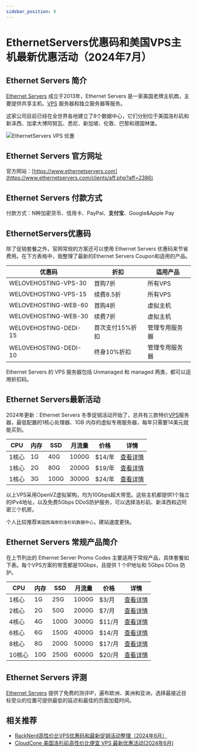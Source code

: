 ```yaml
---
sidebar_position: 8
---
```


# EthernetServers优惠码和美国VPS主机最新优惠活动（2024年7月）

## Ethernet Servers 简介

[Ethernet Servers](https://www.ethernetservers.com/clients/aff.php?aff=2386) 成立于2013年，Ethernet Servers 是一家美国老牌主机商，主要提供共享主机、[VPS](https://www.wangdu.site/tag/vps) 服务器和独立服务器等服务。

这家公司目前已经在全世界各地建立了8个数据中心，它们分别位于美国洛杉矶和新泽西、加拿大博阿努瓦、悉尼、新加坡、伦敦、巴黎和德国林堡。

![EthernetServers VPS 优惠](https://usacdn.wangdu.site/file/blog-cdn/WP-CDN-02/2024/202406181729360.webp)

## Ethernet Servers 官方网址

官方网站：[https://www.ethernetservers.com](https://www.ethernetservers.com/clients/aff.php?aff=2386)

## Ethernet Servers 付款方式

付款方式：N种加密货币、信用卡、PayPal、**支付宝**、Google&Apple Pay

## EthernetServers优惠码

除了促销套餐之外，官网常规的方案还可以使用 Ethernet Servers 优惠码来节省费用。在下方表格中，我整理了最新的Ethernet Servers Coupon和适用的产品。

| 优惠码                | 折扣            | 适用产品       |
| --------------------- | --------------- | -------------- |
| WELOVEHOSTING-VPS-30  | 首购7折         | 所有VPS        |
| WELOVEHOSTING-VPS-15  | 续费8.5折       | 所有VPS        |
| WELOVEHOSTING-WEB-60  | 首购4折         | 虚拟主机       |
| WELOVEHOSTING-WEB-30  | 续费7折         | 虚拟主机       |
| WELOVEHOSTING-DEDI-15 | 首次支付15%折扣 | 管理专用服务器 |
| WELOVEHOSTING-DEDI-10 | 终身10%折扣     | 管理专用服务器 |

Ethernet Servers 的 VPS 服务器包括 Unmanaged 和 managed 两类，都可以适用折扣码。

## Ethernet Servers最新活动

2024年更新：Ethernet Servers 冬季促销活动开始了，总共有三款特价[VPS](https://www.wangdu.site/tag/vps)服务器，最低配置的1核心处理器、1GB 内存的虚拟专用服务器，每年只需要14美元就能买到。

| CPU   | 内存 | SSD  | 月流量 | 价格   | 详情                                                         |
| ----- | ---- | ---- | ------ | ------ | ------------------------------------------------------------ |
| 1核心 | 1G   | 40G  | 1000G  | $14/年 | [查看详情](https://www.ethernetservers.com/clients/aff.php?aff=2386&pid=142) |
| 1核心 | 2G   | 80G  | 2000G  | $19/年 | [查看详情](https://www.ethernetservers.com/clients/aff.php?aff=2386&pid=143) |
| 1核心 | 3G   | 100G | 3000G  | $24/年 | [查看详情](https://www.ethernetservers.com/clients/aff.php?aff=2386&pid=195) |

以上VPS采用OpenVZ虚拟架构，均为10Gbps超大带宽。这些主机都提供1个独立的IPv4地址，以及免费5Gbps DDoS防护服务，可以选择洛杉矶、新泽西和迈阿密三个机房。

个人比较推荐`美国西海岸的洛杉矶数据中心`，建站速度更快。

## Ethernet Servers 常规产品简介

在上节列出的 Ethernet Server Promo Codes 主要适用于常规产品，具体套餐如下表。每个VPS方案的带宽都是10Gbps，且提供 1 个IP地址和 5Gbps DDos 防护。

| CPU    | 内存 | SSD  | 月流量 | 价格   | 详情                                                         |
| ------ | ---- | ---- | ------ | ------ | ------------------------------------------------------------ |
| 1核心  | 1G   | 25G  | 1000G  | $3/月  | [查看详情](https://www.ethernetservers.com/clients/aff.php?aff=2386&gid=1) |
| 2核心  | 2G   | 50G  | 2000G  | $7/月  | [查看详情](https://www.ethernetservers.com/clients/aff.php?aff=2386&gid=1) |
| 4核心  | 4G   | 100G | 3000G  | $11/月 | [查看详情](https://www.ethernetservers.com/clients/aff.php?aff=2386&gid=1) |
| 6核心  | 6G   | 150G | 4000G  | $14/月 | [查看详情](https://www.ethernetservers.com/clients/aff.php?aff=2386&gid=1) |
| 8核心  | 8G   | 200G | 5000G  | $17/月 | [查看详情](https://www.ethernetservers.com/clients/aff.php?aff=2386&gid=1) |
| 10核心 | 10G  | 250G | 6000G  | $20/月 | [查看详情](https://www.ethernetservers.com/clients/aff.php?aff=2386&gid=1) |

## Ethernet Servers 评测

[Ethernet Servers](https://www.ethernetservers.com/network?aff=2386) 提供了免费的测评IP，遍布欧洲、美洲和亚洲，选择最接近目标受众的位置可提供最低的延迟和最佳的页面加载时间。

## 相关推荐

- [RackNerd高性价比VPS优惠码和最新促销活动整理（2024年6月）](https://www.wangdu.site/fuliyouhui/1266.html)
- [CloudCone 美国洛杉矶高性价比便宜 VPS 最新优惠活动(2024年6月)](https://www.wangdu.site/fuliyouhui/2115.html)